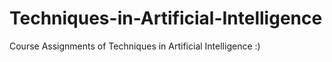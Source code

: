 # Techniques-in-Artificial-Intelligence
Course Assignments of Techniques in Artificial Intelligence :)

